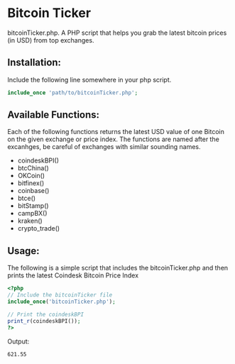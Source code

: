 # Bitcoin Ticker

bitcoinTicker.php. A PHP script that helps you grab the latest bitcoin prices (in USD) from top exchanges.

## Installation: 
Include the following line somewhere in your php script.
```php
include_once 'path/to/bitcoinTicker.php';
```


## Available Functions:
Each of the following functions returns the latest USD value of one Bitcoin on the given exchange or price index. The functions are named after the excanhges, be careful of exchanges with similar sounding names.

* coindeskBPI()
* btcChina()
* OKCoin()
* bitfinex()
* coinbase()
* btce()
* bitStamp()
* campBX()
* kraken()
* crypto_trade()


## Usage:
The following is a simple script that includes the bitcoinTicker.php and then prints the latest Coindesk Bitcoin Price Index

```php
<?php
// Include the bitcoinTicker file
include_once('bitcoinTicker.php');

// Print the coindeskBPI
print_r(coindeskBPI());
?>

```

Output:
```
621.55
```

